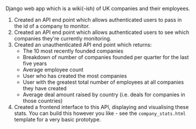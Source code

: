 Django web app which is a wiki(-ish) of UK companies and their employees.

1. Created an API end point which allows authenticated users to pass in the id of a company to monitor.
2. Created an API end point which allows authenticated users to see which companies they're currently monitoring.
3. Created an unauthenticated API end point which returns:
    * The 10 most recently founded companies
    * Breakdown of number of companies founded per quarter for the last five years
    * Average employee count
    * User who has created the most companies
    * User with the greatest total number of employees at all companies they have created
    * Average deal amount raised by country (i.e. deals for companies in those countries)
4. Created a frontend interface to this API, displaying and visualising these stats. You can build this however you like - see the `company_stats.html` template for a very basic prototype.
